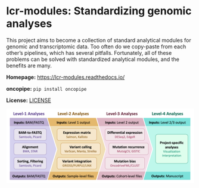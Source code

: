 # lcr-modules: Standardizing genomic analyses

This project aims to become a collection of standard analytical modules for genomic and transcriptomic data. Too often do we copy-paste from each other’s pipelines, which has several pitfalls. Fortunately, all of these problems can be solved with standardized analytical modules, and the benefits are many. 

**Homepage:** https://lcr-modules.readthedocs.io/

**oncopipe:** `pip install oncopipe`

**License:** [LICENSE](LICENSE)

![Module levels](images/module_levels.png)
